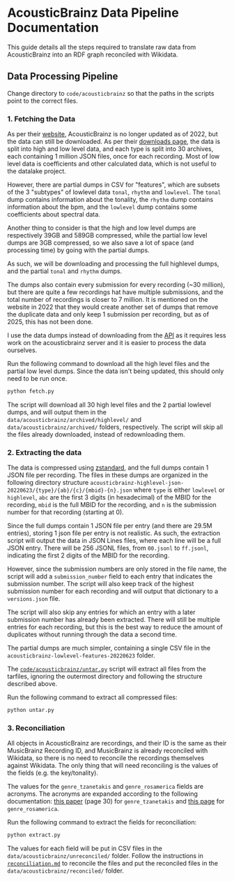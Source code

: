 # AcousticBrainz Data Pipeline Documentation

This guide details all the steps required to translate raw data from AcousticBrainz into an RDF graph reconciled with Wikidata.

## Data Processing Pipeline

Change directory to `code/acousticbrainz` so that the paths in the scripts point to the correct files.

### 1. Fetching the Data

As per their [website](https://acousticbrainz.org/), AcousticBrainz is no longer updated as of 2022, but the data can still be downloaded. As per their [downloads page](https://acousticbrainz.org/download), the data is split into high and low level data, and each type is split into 30 archives, each containing 1 million JSON files, once for each recording. Most of low level data is coefficients and other calculated data, which is not useful to the datalake project. 

However, there are partial dumps in CSV for "features", which are subsets of the 3 "subtypes" of lowlevel data `tonal`, `rhythm` and `lowlevel`. The `tonal` dump contains information about the tonality, the `rhythm` dump contains information about the bpm, and the `lowlevel` dump contains some coefficients about spectral data.

Another thing to consider is that the high and low level dumps are respectively 39GB and 589GB compressed, while the partial low level dumps are 3GB compressed, so we also save a lot of space (and processing time) by going with the partial dumps.

As such, we will be downloading and processing the full highlevel dumps, and the partial `tonal` and `rhythm` dumps.

The dumps also contain every submission for every recording (~30 million), but there are quite a few recordings hat have multiple submissions, and the total number of recordings is closer to 7 million. It is mentioned on the website in 2022 that they would create another set of dumps that remove the duplicate data and only keep 1 submission per recording, but as of 2025, this has not been done.

I use the data dumps instead of downloading from the [API](https://acousticbrainz.readthedocs.io/api.html) as it requires less work on the acousticbrainz server and it is easier to process the data ourselves.

Run the following command to download all the high level files and the partial low level dumps. Since the data isn't being updated, this should only need to be run once.

```bash
python fetch.py
```

The script will download all 30 high level files and the 2 partial lowlevel dumps, and will output them in the `data/acousticbrainz/archived/highlevel/` and `data/acousticbrainz/archived/` folders, respectively. The script will skip all the files already downloaded, instead of redownloading them.

### 2. Extracting the data

The data is compressed using [zstandard](https://en.wikipedia.org/wiki/Zstd), and the full dumps contain 1 JSON file per recording. The files in these dumps are organized in the following directory structure `acousticbrainz-highlevel-json-20220623/{type}/{ab}/{c}/{mbid}-{n}.json` where `type` is either `lowlevel` or `highlevel`, `abc` are the first 3 digits (in hexadecimal) of the MBID for the recording, `mbid` is the full MBID for the recording, and `n` is the submission number for that recording (starting at 0).

Since the full dumps contain 1 JSON file per entry (and there are 29.5M entries), storing 1 json file per entry is not realistic. As such, the extraction script will output the data in JSON Lines files, where each line will be a full JSON entry. There will be 256 JSONL files, from `00.jsonl` to `ff.jsonl`, indicating the first 2 digits of the MBID for the recording.

However, since the submission numbers are only stored in the file name, the script will add a `submission_number` field to each entry that indicates the submission number. The script will also keep track of the highest submission number for each recording and will output that dictionary to a `versions.json` file.

The script will also skip any entries for which an entry with a later submission number has already been extracted. There will still be multiple entries for each recording, but this is the best way to reduce the amount of duplicates without running through the data a second time.

The partial dumps are much simpler, containing a single CSV file in the `acousticbrainz-lowlevel-features-20220623` folder.

The [`code/acousticbrainz/untar.py`](/code/acousticbrainz/untar.py) script will extract all files from the tarfiles, ignoring the outermost directory and following the structure described above.

Run the following command to extract all compressed files:

```bash
python untar.py
```

### 3. Reconciliation

All objects in AcousticBrainz are recordings, and their ID is the same as their MusicBrainz Recording ID, and MusicBrainz is already reconciled with Wikidata, so there is no need to reconcile the recordings themselves against Wikidata. The only thing that will need reconciling is the values of the fields (e.g. the key/tonality).

The values for the `genre_tzanetakis` and `genre_rosamerica` fields are acronyms. The acronyms are expanded according to the following documentation: [this paper](https://web.archive.org/web/20120530070141/http://marsyas.info/docs/manual/marsyas-user.pdf) (page 30) for `genre_tzanetakis` and [this page](https://acousticbrainz.org/datasets/accuracy#genre_rosamerica) for `genre_rosamerica`.

Run the following command to extract the fields for reconciliation:

```bash
python extract.py
```

The values for each field will be put in CSV files in the `data/acousticbrainz/unreconciled/` folder. Follow the instructions in [`reconciliation.md`](/doc/acousticbrainz/reconciliation.md) to reconcile the files and put the reconciled files in the `data/acousticbrainz/reconciled/` folder.
